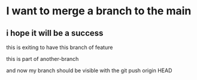 # I want to merge a branch to the main

## i hope it will be a success

this is exiting to have this branch of feature

this is part of another-branch

and now my branch should be visible with the git push origin HEAD